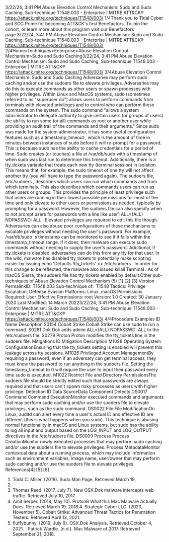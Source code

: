 3/22/24, 3:41 PM Abuse Elevation Control Mechanism: Sudo and Sudo Caching, Sub-technique T1548.003 - Enterprise | MITRE ATT&CK®
https://attack.mitre.org/techniques/T1548/003/ 1/4Thank you to Tidal Cyber and SOC Prime for becoming ATT&CK's ﬁrst Benefactors. To join the cohort, or learn more about this program visit our
Benefactors page.3/22/24, 3:41 PM Abuse Elevation Control Mechanism: Sudo and Sudo Caching, Sub-technique T1548.003 - Enterprise | MITRE ATT&CK®
https://attack.mitre.org/techniques/T1548/003/ 2/4Home>Techniques>Enterprise>Abuse Elevation Control Mechanism>Sudo and Sudo Caching3/22/24, 3:41 PM Abuse Elevation Control Mechanism: Sudo and Sudo Caching, Sub-technique T1548.003 - Enterprise | MITRE ATT&CK®
https://attack.mitre.org/techniques/T1548/003/ 3/4Abuse Elevation Control Mechanism: Sudo and Sudo
Caching
Adversaries may perform sudo caching and/or use the sudoers ﬁle to elevate privileges. Adversaries may do this to execute commands as
other users or spawn processes with higher privileges.
Within Linux and MacOS systems, sudo (sometimes referred to as "superuser do") allows users to perform commands from terminals with
elevated privileges and to control who can perform these commands on the system. The sudo command "allows a system administrator to
delegate authority to give certain users (or groups of users) the ability to run some (or all) commands as root or another user while providing
an audit trail of the commands and their arguments." Since sudo was made for the system administrator, it has some useful conﬁguration
features such as a timestamp\_timeout , which is the amount of time in minutes between instances of sudo before it will re-prompt for a
password. This is because sudo has the ability to cache credentials for a period of time. Sudo creates (or touches) a ﬁle at /var/db/sudo
with a timestamp of when sudo was last run to determine this timeout. Additionally, there is a tty\_tickets variable that treats each new tty
(terminal session) in isolation. This means that, for example, the sudo timeout of one tty will not affect another tty (you will have to type the
password again).
The sudoers ﬁle, /etc/sudoers , describes which users can run which commands and from which terminals. This also describes which
commands users can run as other users or groups. This provides the principle of least privilege such that users are running in their lowest
possible permissions for most of the time and only elevate to other users or permissions as needed, typically by prompting for a password.
However, the sudoers ﬁle can also specify when to not prompt users for passwords with a line like user1 ALL=(ALL) NOPASSWD: ALL .
Elevated privileges are required to edit this ﬁle though.
Adversaries can also abuse poor conﬁgurations of these mechanisms to escalate privileges without needing the user's password. For
example, /var/db/sudo 's timestamp can be monitored to see if it falls within the timestamp\_timeout range. If it does, then malware can
execute sudo commands without needing to supply the user's password. Additional, if tty\_tickets is disabled, adversaries can do this
from any tty for that user.
In the wild, malware has disabled tty\_tickets to potentially make scripting easier by issuing echo \'Defaults !tty\_tickets\' >>
/etc/sudoers . In order for this change to be reﬂected, the malware also issued killall Terminal . As of macOS Sierra, the sudoers ﬁle
has tty\_tickets enabled by default.Other sub-techniques of Abuse Elevation Control Mechanism (5)
[1]
[2]
[3]
Version PermalinkID: T1548.003
Sub-technique of:  T1548
 
Tactics: Privilege Escalation, Defense Evasion
 
Platforms: Linux, macOS
 
Permissions Required: User
 
Effective Permissions: root
Version: 1.0
Created: 30 January 2020
Last Modiﬁed: 14 March 20223/22/24, 3:41 PM Abuse Elevation Control Mechanism: Sudo and Sudo Caching, Sub-technique T1548.003 - Enterprise | MITRE ATT&CK®
https://attack.mitre.org/techniques/T1548/003/ 4/4Procedure Examples
ID Name Description
S0154 Cobalt Strike Cobalt Strike can use sudo to run a command.
S0281 Dok Dok adds admin ALL=(ALL) NOPASSWD: ALL to the /etc/sudoers ﬁle.
S0279 Proton Proton modiﬁes the tty\_tickets line in the sudoers ﬁle.
Mitigations
ID Mitigation Description
M1028 Operating System
ConﬁgurationEnsuring that the tty\_tickets setting is enabled will prevent this leakage across tty sessions.
M1026 Privileged Account
ManagementBy requiring a password, even if an adversary can get terminal access, they must know the
password to run anything in the sudoers ﬁle. Setting the timestamp\_timeout to 0 will require the
user to input their password every time sudo is executed.
M1022 Restrict File and
Directory PermissionsThe sudoers ﬁle should be strictly edited such that passwords are always required and that users
can't spawn risky processes as users with higher privilege.
Detection
ID Data SourceData Component Detects
DS0017 Command Command
ExecutionMonitor executed commands and arguments that may perform sudo caching and/or use the
suoders ﬁle to elevate privileges, such as the sudo command.
DS0022 File File
ModiﬁcationOn Linux, auditd can alert every time a user's actual ID and effective ID are different (this is
what happens when you sudo). This technique is abusing normal functionality in macOS and
Linux systems, but sudo has the ability to log all input and output based on the LOG\_INPUT
and LOG\_OUTPUT directives in the /etc/sudoers ﬁle.
DS0009 Process Process
CreationMonitor newly executed processes that may perform sudo caching and/or use the suoders
ﬁle to elevate privileges.
Process
MetadataMonitor contextual data about a running process, which may include information such as
environment variables, image name, user/owner that may perform sudo caching and/or use
the suoders ﬁle to elevate privileges.
References[4]
[5]
[6]
1. Todd C. Miller. (2018). Sudo Man Page. Retrieved March 19,
2018.
2. Thomas Reed. (2017, July 7). New OSX.Dok malware
intercepts web traﬃc. Retrieved July 10, 2017.
3. Amit Serper. (2018, May 10). ProtonB What this Mac Malware
Actually Does. Retrieved March 19, 2018.4. Strategic Cyber LLC. (2020, November 5). Cobalt Strike:
Advanced Threat Tactics for Penetration Testers. Retrieved
April 13, 2021.
5. ﬂuffybunny. (2019, July 9). OSX.Dok Analysis. Retrieved
October 4, 2021.
 . Patrick Wardle. (n.d.). Mac Malware of 2017. Retrieved
September 21, 2018.